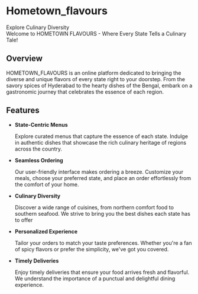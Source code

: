 # Hometown_flavours
Explore Culinary Diversity
<br>
Welcome to HOMETOWN FLAVOURS - Where Every State Tells a Culinary Tale!

## Overview

HOMETOWN_FLAVOURS is an online platform dedicated to bringing the diverse and unique flavors of every state right to your doorstep. From the savory spices of Hyderabad to the hearty dishes of the Bengal, embark on a gastronomic journey that celebrates the essence of each region.

## Features

- **State-Centric Menus**
 
  Explore curated menus that capture the essence of each state. Indulge in authentic dishes that showcase the rich culinary heritage of regions across the country.

- **Seamless Ordering**

   Our user-friendly interface makes ordering a breeze. Customize your meals, choose your preferred state, and place an order effortlessly from the comfort of your home.

- **Culinary Diversity**

   Discover a wide range of cuisines, from northern comfort food to southern seafood. We strive to bring you the best dishes each state has to offer

- **Personalized Experience**

   Tailor your orders to match your taste preferences. Whether you're a fan of spicy flavors or prefer the simplicity, we've got you covered.

 - **Timely Deliveries**

   Enjoy timely deliveries that ensure your food arrives fresh and flavorful. We understand the importance of a punctual and delightful dining experience.

